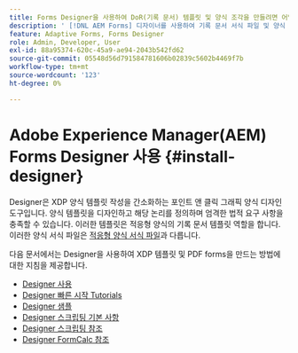 ```yaml
---
title: Forms Designer을 사용하여 DoR(기록 문서) 템플릿 및 양식 조각을 만들려면 어떻게 해야 합니까?
description: ' [!DNL AEM Forms] 디자이너를 사용하여 기록 문서 서식 파일 및 양식 단편을 만드십시오.'
feature: Adaptive Forms, Forms Designer
role: Admin, Developer, User
exl-id: 88a95374-620c-45a9-ae94-2043b542fd62
source-git-commit: 05548d56d791584781606b02839c5602b4469f7b
workflow-type: tm+mt
source-wordcount: '123'
ht-degree: 0%

---
```


# Adobe Experience Manager(AEM) Forms Designer 사용 {#install-designer}

Designer은 XDP 양식 템플릿 작성을 간소화하는 포인트 앤 클릭 그래픽 양식 디자인 도구입니다. 양식 템플릿을 디자인하고 해당 논리를 정의하며 엄격한 법적 요구 사항을 충족할 수 있습니다. 이러한 템플릿은 적응형 양식의 기록 문서 템플릿 역할을 합니다. 이러한 양식 서식 파일은 [적응형 양식 서식 파일](template-editor.md)과 다릅니다.

다음 문서에서는 Designer을 사용하여 XDP 템플릿 및 PDF forms을 만드는 방법에 대한 지침을 제공합니다.

+ [Designer 사용](assets/using-designer-cs.pdf)
+ [Designer 빠른 시작 Tutorials](https://helpx.adobe.com/content/dam/help/en/experience-manager/6-5/forms/pdf/designer-quickstart.pdf)
+ [Designer 샘플](https://helpx.adobe.com/content/dam/help/en/experience-manager/6-5/forms/pdf/designer-samples.pdf)
+ [Designer 스크립팅 기본 사항](https://helpx.adobe.com/content/dam/help/en/experience-manager/6-5/forms/pdf/scripting-basics.pdf)
+ [Designer 스크립팅 참조](https://helpx.adobe.com/content/dam/help/en/experience-manager/6-5/forms/pdf/scripting-reference.pdf)
+ [Designer FormCalc 참조](https://helpx.adobe.com/content/dam/help/en/experience-manager/6-5/forms/pdf/formcalc-reference.pdf)
